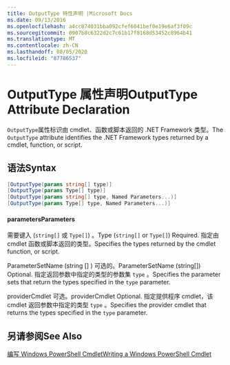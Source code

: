 ```yaml
---
title: OutputType 特性声明 |Microsoft Docs
ms.date: 09/13/2016
ms.openlocfilehash: a4cc874031bba092cfef6041bef0e19e6af3f09c
ms.sourcegitcommit: 0907b8c6322d2c7c61b17f8168d53452c8964b41
ms.translationtype: MT
ms.contentlocale: zh-CN
ms.lasthandoff: 08/05/2020
ms.locfileid: "87786537"
---
```

# <a name="outputtype-attribute-declaration"></a><span data-ttu-id="3aa83-102">OutputType 属性声明</span><span class="sxs-lookup"><span data-stu-id="3aa83-102">OutputType Attribute Declaration</span></span>

<span data-ttu-id="3aa83-103">`OutputType`属性标识由 cmdlet、函数或脚本返回的 .NET Framework 类型。</span><span class="sxs-lookup"><span data-stu-id="3aa83-103">The `OutputType` attribute identifies the .NET Framework types returned by a cmdlet, function, or script.</span></span>

## <a name="syntax"></a><span data-ttu-id="3aa83-104">语法</span><span class="sxs-lookup"><span data-stu-id="3aa83-104">Syntax</span></span>

```csharp
[OutputType(params string[] type)]
[OutputType(params Type[] type)]
[OutputType(params string[] type, Named Parameters...)]
[OutputType(params Type[] type, Named Parameters...)]
```

#### <a name="parameters"></a><span data-ttu-id="3aa83-105">parameters</span><span class="sxs-lookup"><span data-stu-id="3aa83-105">Parameters</span></span>

<span data-ttu-id="3aa83-106">需要键入 (`string[]` 或 `Type[]`) 。</span><span class="sxs-lookup"><span data-stu-id="3aa83-106">Type (`string[]` or `Type[]`) Required.</span></span> <span data-ttu-id="3aa83-107">指定由 cmdlet 函数或脚本返回的类型。</span><span class="sxs-lookup"><span data-stu-id="3aa83-107">Specifies the types returned by the cmdlet function, or script.</span></span>

<span data-ttu-id="3aa83-108">ParameterSetName (string [] ) 可选的。</span><span class="sxs-lookup"><span data-stu-id="3aa83-108">ParameterSetName (string[]) Optional.</span></span> <span data-ttu-id="3aa83-109">指定返回参数中指定的类型的参数集 `type` 。</span><span class="sxs-lookup"><span data-stu-id="3aa83-109">Specifies the parameter sets that return the types specified in the `type` parameter.</span></span>

<span data-ttu-id="3aa83-110">providerCmdlet 可选。</span><span class="sxs-lookup"><span data-stu-id="3aa83-110">providerCmdlet Optional.</span></span> <span data-ttu-id="3aa83-111">指定提供程序 cmdlet，该 cmdlet 返回参数中指定的类型 `type` 。</span><span class="sxs-lookup"><span data-stu-id="3aa83-111">Specifies the provider cmdlet that returns the types specified in the `type` parameter.</span></span>

## <a name="see-also"></a><span data-ttu-id="3aa83-112">另请参阅</span><span class="sxs-lookup"><span data-stu-id="3aa83-112">See Also</span></span>

[<span data-ttu-id="3aa83-113">编写 Windows PowerShell Cmdlet</span><span class="sxs-lookup"><span data-stu-id="3aa83-113">Writing a Windows PowerShell Cmdlet</span></span>](./writing-a-windows-powershell-cmdlet.md)
